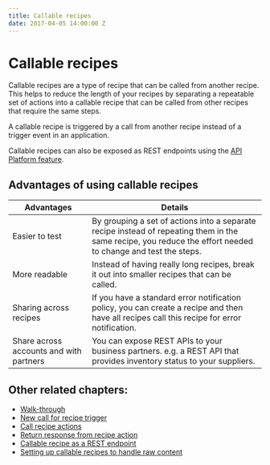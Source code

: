 ```yaml
---
title: Callable recipes
date: 2017-04-05 14:00:00 Z
---
```


# Callable recipes
Callable recipes are a type of recipe that can be called from another recipe. This helps to reduce the length of your recipes by separating a repeatable set of actions into a callable recipe that can be called from other recipes that require the same steps.

A callable recipe is triggered by a call from another recipe instead of a trigger event in an application.

Callable recipes can also be exposed as REST endpoints using the [API Platform feature](/api-management.md).

## Advantages of using callable recipes

| Advantages | Details |
| ---------- | ------- |
| Easier to test | By grouping a set of actions into a separate recipe instead of repeating them in the same recipe, you reduce the effort needed to change and test the steps. |
| More readable | Instead of having really long recipes, break it out into smaller recipes that can be called. |
| Sharing across recipes | If you have a standard error notification policy, you can create a recipe and then have all recipes call this recipe for error notification. |
| Share across accounts and with partners | You can expose REST APIs to your business partners. e.g. a REST API that provides inventory status to your suppliers. |

## Other related chapters:
 * [Walk-through](callable-recipes/walk-through.md)
 * [New call for recipe trigger](callable-recipes/new-call-trigger.md)
 * [Call recipe actions](callable-recipes/call-recipe-action.md)
 * [Return response from recipe action](callable-recipes/return-response-action.md)
 * [Callable recipe as a REST endpoint](callable-recipes/rest-endpoint.md)
 * [Setting up callable recipes to handle raw content](callable-recipes/handling-raw-content.md)
